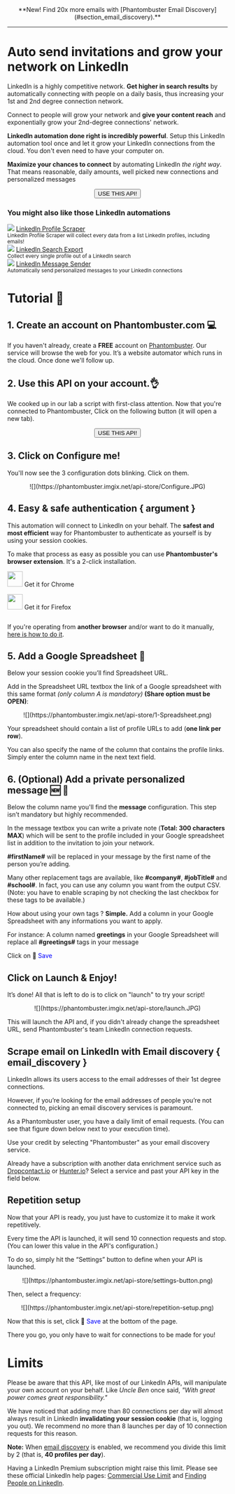 <center>**New! Find 20x more emails with [Phantombuster Email Discovery](#section_email_discovery).**</center>

<hr/>

# Auto send invitations and grow your network on LinkedIn

LinkedIn is a highly competitive network. **Get higher in search results** by automatically connecting with people on a daily basis, thus increasing your 1st and 2nd degree connection network.

Connect to people will grow your network and **give your content reach** and exponentially grow your 2nd-degree connections' network.

**LinkedIn automation done right is incredibly powerful**. Setup this LinkedIn automation tool once and let it grow your LinkedIn connections from the cloud. You don't even need to have your computer on.

**Maximize your chances to connect** by automating LinkedIn *the right way*. That means reasonable, daily amounts, well picked new connections and personalized messages

<center><button type="button" class="btn btn-warning callToAction" onclick="useThisApi()">USE THIS API!</button></center>

<div xmlns="http://www.w3.org/1999/xhtml" id="section_related_apis" class="row">
	<div class="col-xs-12">
		<h3 id="section_relatedapis">You might also like those LinkedIn automations</h3>
	</div>
	<div class="col-xs-12 col-md-4 text-center">
		<img class="img-rounded" src="https://s3-eu-west-1.amazonaws.com/phantombuster-static/api-store/Linkedin_profile_scrapper/LinkedIn+Profile+Scraper+2.png" /> 
		<a href="https://phantombuster.com/api-store/3112/linkedin-profile-scraper">
			LinkedIn Profile Scraper</a><br />
		<small>LinkedIn Profile Scraper will collect every data from a list LinkedIn profiles, including emails!</small>
	</div>
	<div class="col-xs-12 col-md-4 text-center">
		<img class="img-rounded" src="https://s3-eu-west-1.amazonaws.com/phantombuster-static/api-store/Linkedin_Export_Search/LinkedIn+Search+Extractor.png" /> 
		<a href="https://phantombuster.com/api-store/3149/linkedin-search-export">
			LinkedIn Search Export</a><br />
		<small>Collect every single profile out of a LinkedIn search</small>
	</div>
	<div class="col-xs-12 col-md-4 text-center">
		<img class="img-rounded" src="https://s3-eu-west-1.amazonaws.com/phantombuster-static/api-store/LinkedIn+Message+Sender/LinkedIn+Message+Sender.png" /> 
		<a href="https://phantombuster.com/api-store/9227/linkedin-message-sender">
			LinkedIn Message Sender</a><br />
		<small>Automatically send personalized messages to your LinkedIn connections</small>
	</div>
</div>

# Tutorial 🚀
## 1. Create an account on Phantombuster.com 💻
If you haven't already, create a **FREE** account on [Phantombuster](https://phantombuster.com/register). Our service will browse the web for you. It’s a website automator which runs in the cloud. Once done we'll follow up.


## 2. Use this API on your account.👌
We cooked up in our lab a script with first-class attention.
Now that you're connected to Phantombuster, Click on the following button (it will open a new tab).

<center><button type="button" class="btn btn-warning callToAction" onclick="useThisApi()">USE THIS API!</button></center>


## 3. Click on Configure me!
You'll now see the 3 configuration dots blinking. Click on them.

<center>![](https://phantombuster.imgix.net/api-store/Configure.JPG)</center>


## 4. Easy & safe authentication { argument }

This automation will connect to LinkedIn on your behalf. The **safest and most efficient** way for Phantombuster to authenticate as yourself is by using your session cookies.

To make that process as easy as possible you can use **Phantombuster's browser extension**. It's a 2-click installation.

<div class="row" style="margin: 10px 0px;">
	<div class="col-xs-5 col-xs-offset-1">
		<a href="https://chrome.google.com/webstore/detail/phantombuster/mdlnjfcpdiaclglfbdkbleiamdafilil" 
		target="_blank">
			<div class="btn btn-default text-center" style="display: inline-block; align-items: center;">
				<p style="margin-top: 0px;">
				<img src="https://s3-eu-west-1.amazonaws.com/phantombuster-static/api-store/Browser+Extension/chrome.svg" style="height: 35px; box-shadow: 0px 0px 0px white">
				Get it for Chrome</p>
			</div>
		</a>
	</div>
	<div class="col-xs-5 col-xs-offset-1">
		<a href="https://addons.mozilla.org/fr/firefox/addon/phantombuster/" 
		target="_blank">
			<div class="btn btn-default text-center" style="display: inline-block; align-items: center;">
				<p style="margin-top: 0px;">
				<img src="https://s3-eu-west-1.amazonaws.com/phantombuster-static/api-store/Browser+Extension/firefox.svg" style="height: 35px; box-shadow: 0px 0px 0px white">
				Get it for Firefox</p>
			</div>
		</a>
	</div>	
</div>

If you're operating from **another browser** and/or want to do it manually, [here is how to do it](https://intercom.help/phantombuster/help-home/how-to-get-your-cookies-without-using-our-browser-extension).

## 5. Add a Google Spreadsheet 📑
Below your session cookie you’ll find Spreadsheet URL.

Add in the Spreadsheet URL textbox the link of a Google spreadsheet with this same format _(only column A is mandatory)_ **(Share option must be OPEN)**:
<center>![](https://phantombuster.imgix.net/api-store/1-Spreadsheet.png)</center>

Your spreadsheet should contain a list of profile URLs to add (**one link per row**).

You can also specify the name of the column that contains the profile links. Simply enter the column name in the next text field.

## 6. (Optional) Add a private personalized message 🆕 💬
Below the column name you'll find the **message** configuration. This step isn’t mandatory but highly recommended.

In the message textbox you can write a private note (**Total: 300 characters MAX**) which will be sent to the profile included in your Google spreadsheet list in addition to the invitation to join your network.

**\#firstName\#** will be replaced in your message by the first name of the person you’re adding.

Many other replacement tags are available, like **\#company\#**, **\#jobTitle\#** and **\#school\#**. In fact, you can use any column you want from the output CSV. (Note: you have to enable scraping by not checking the last checkbox for these tags to be available.)

How about using your own tags ? <b>Simple.</b>
Add a column in your Google Spreadsheet with any informations you want to apply.

For instance:
A column named **greetings** in your Google Spreadsheet will replace all **\#greetings\#** tags in your message

Click on 💾 <span style="color:blue">Save</span>


## Click on Launch & Enjoy!
It’s done! All that is left to do is to click on "launch" to try your script!

<center>![](https://phantombuster.imgix.net/api-store/launch.JPG)</center>

This will launch the API and, if you didn't already change the spreadsheet URL, send Phantombuster's team LinkedIn connection requests.

## Scrape email on LinkedIn with Email discovery { email_discovery }

LinkedIn allows its users access to the email addresses of their 1st degree connections. 

However, if you’re looking for the email addresses of people you’re not connected to, picking an email discovery services is paramount.

As a Phantombuster user, you have a daily limit of email requests. (You can see that figure down below next to your execution time).

Use your credit by selecting "Phantombuster" as your email discovery service.

Already have a subscription with another data enrichment service such as [Dropcontact.io](https://dropcontact.io) or [Hunter.io](https://hunter.io)? Select a service and past your API key in the field below.

## ️️Repetition setup

Now that your API is ready, you just have to customize it to make it work repetitively.

Every time the API is launched, it will send 10 connection requests and stop. (You can lower this value in the API's configuration.)

To do so, simply hit the “Settings” button to define when your API is launched.

<center>![](https://phantombuster.imgix.net/api-store/settings-button.png)</center>

Then, select a frequency:

<center>![](https://phantombuster.imgix.net/api-store/repetition-setup.png)</center>

Now that this is set, click 💾 <span style="color:blue">Save</span> at the bottom of the page.

There you go, you only have to wait for connections to be made for you!

# Limits

Please be aware that this API, like most of our LinkedIn APIs, will manipulate your own account on your behalf. Like *Uncle Ben* once said, *"With great power comes great responsibility."*

We have noticed that adding more than 80 connections per day will almost always result in LinkedIn **invalidating your session cookie** (that is, logging you out). We recommend no more than 8 launches per day of 10 connection requests for this reason.

**Note:** When [email discovery](#section_email_discovery) is enabled, we recommend you divide this limit by 2 (that is, **40 profiles per day**).

Having a LinkedIn Premium subscription might raise this limit. Please see these official LinkedIn help pages: [Commercial Use Limit](https://www.linkedin.com/help/linkedin/answer/52950) and [Finding People on LinkedIn](https://premium.linkedin.com/professional/faq).